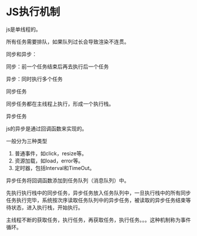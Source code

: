 # JS执行机制

js是单线程的。

所有任务需要排队，如果队列过长会导致渲染不连贯。



同步和异步：



同步：前一个任务结束后再去执行后一个任务

异步：同时执行多个任务



同步任务

同步任务都在主线程上执行，形成一个执行栈。



异步任务

js的异步是通过回调函数来实现的。

一般分为三种类型

1. 普通事件，如click，resize等。
2. 资源加载，如load，error等。
3. 定时器，包括Interval和TimeOut。

异步任务将回调函数添加到任务队列（消息队列）中。



先执行执行栈中的同步任务，异步任务放入任务队列中，一旦执行栈中的所有同步任务执行完毕，系统按次序读取任务队列中的异步任务，被读取的异步任务结束等待状态，进入执行栈，开始执行。



主线程不断的获取任务，执行任务，再获取任务，执行任务。。。这种机制称为事件循环。